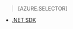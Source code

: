 > [AZURE.SELECTOR]
- [.NET SDK](../articles/media-services/media-services-encode-with-premium-workflow.md)


<!--HONumber=52--> 
